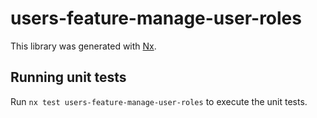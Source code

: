 # users-feature-manage-user-roles

This library was generated with [Nx](https://nx.dev).

## Running unit tests

Run `nx test users-feature-manage-user-roles` to execute the unit tests.
